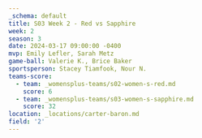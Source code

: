 ```yaml
---
_schema: default
title: S03 Week 2 - Red vs Sapphire
week: 2
season: 3
date: 2024-03-17 09:00:00 -0400
mvp: Emily Lefler, Sarah Metz
game-ball: Valerie K., Brice Baker
sportsperson: Stacey Tiamfook, Nour N.
teams-score:
  - team: _womensplus-teams/s02-women-s-red.md
    score: 6
  - team: _womensplus-teams/s03-women-s-sapphire.md
    score: 32
location: _locations/carter-baron.md
field: '2'
---
```

